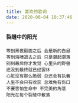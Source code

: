 ```yaml
---
title: 喜欢的歌词
date: 2020-08-04 10:37:46
---
```


#### 裂缝中的阳光

```
等到黑夜翻面之后 会是新的白昼
等到海啸退去之后 只是潮起潮落
别到最后你才发觉 心里头的野兽
还没到最终就已经罢休
心脏没有那么脆弱 总还会有执着
人生不会只有收获 总难免有伤口
不要害怕生命中 不完美的角落
阳光在每个裂缝中散落
```

